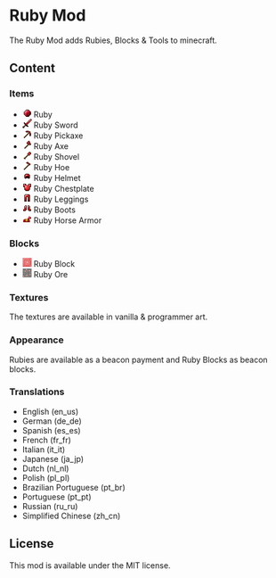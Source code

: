 # Ruby Mod

The Ruby Mod adds Rubies, Blocks & Tools to minecraft.

## Content

### Items

* ![Item Preview](./src/main/resources/assets/ruby_mod/textures/item/ruby.png?raw=true) Ruby
* ![Item Preview](./src/main/resources/assets/ruby_mod/textures/item/ruby_sword.png?raw=true) Ruby Sword
* ![Item Preview](./src/main/resources/assets/ruby_mod/textures/item/ruby_pickaxe.png?raw=true) Ruby Pickaxe
* ![Item Preview](./src/main/resources/assets/ruby_mod/textures/item/ruby_axe.png?raw=true) Ruby Axe
* ![Item Preview](./src/main/resources/assets/ruby_mod/textures/item/ruby_shovel.png?raw=true) Ruby Shovel
* ![Item Preview](./src/main/resources/assets/ruby_mod/textures/item/ruby_hoe.png?raw=true) Ruby Hoe
* ![Item Preview](./src/main/resources/assets/ruby_mod/textures/item/ruby_helmet.png?raw=true) Ruby Helmet
* ![Item Preview](./src/main/resources/assets/ruby_mod/textures/item/ruby_chestplate.png?raw=true) Ruby Chestplate
* ![Item Preview](./src/main/resources/assets/ruby_mod/textures/item/ruby_leggings.png?raw=true) Ruby Leggings
* ![Item Preview](./src/main/resources/assets/ruby_mod/textures/item/ruby_boots.png?raw=true) Ruby Boots
* ![Item Preview](./src/main/resources/assets/ruby_mod/textures/item/ruby_horse_armor.png?raw=true) Ruby Horse Armor

### Blocks

* ![Block Preview](./src/main/resources/assets/ruby_mod/textures/block/ruby_block.png?raw=true) Ruby Block
* ![Block Preview](./src/main/resources/assets/ruby_mod/textures/block/ruby_ore.png?raw=true) Ruby Ore

### Textures

The textures are available in vanilla & programmer art.

### Appearance

Rubies are available as a beacon payment and Ruby Blocks as beacon blocks.

### Translations

* English (en_us)
* German (de_de)
* Spanish (es_es)
* French (fr_fr)
* Italian (it_it)
* Japanese (ja_jp)
* Dutch (nl_nl)
* Polish (pl_pl)
* Brazilian Portuguese (pt_br)
* Portuguese (pt_pt)
* Russian (ru_ru)
* Simplified Chinese (zh_cn)

## License

This mod is available under the MIT license.
